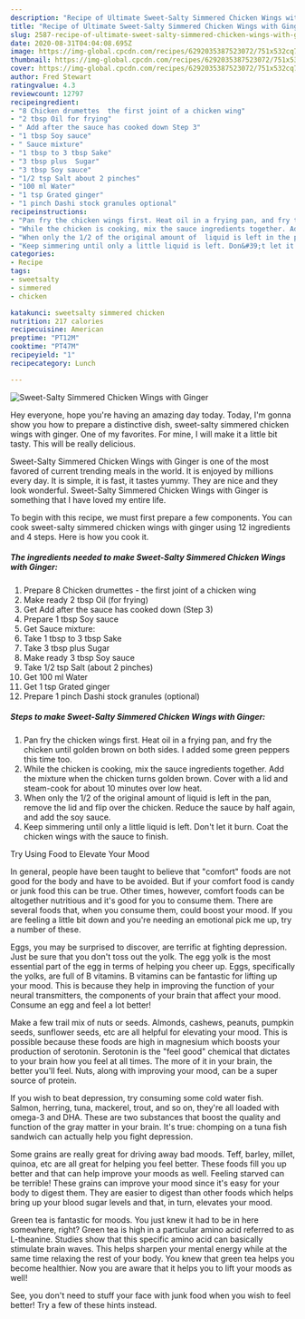 ```yaml
---
description: "Recipe of Ultimate Sweet-Salty Simmered Chicken Wings with Ginger"
title: "Recipe of Ultimate Sweet-Salty Simmered Chicken Wings with Ginger"
slug: 2587-recipe-of-ultimate-sweet-salty-simmered-chicken-wings-with-ginger
date: 2020-08-31T04:04:08.695Z
image: https://img-global.cpcdn.com/recipes/6292035387523072/751x532cq70/sweet-salty-simmered-chicken-wings-with-ginger-recipe-main-photo.jpg
thumbnail: https://img-global.cpcdn.com/recipes/6292035387523072/751x532cq70/sweet-salty-simmered-chicken-wings-with-ginger-recipe-main-photo.jpg
cover: https://img-global.cpcdn.com/recipes/6292035387523072/751x532cq70/sweet-salty-simmered-chicken-wings-with-ginger-recipe-main-photo.jpg
author: Fred Stewart
ratingvalue: 4.3
reviewcount: 12797
recipeingredient:
- "8 Chicken drumettes  the first joint of a chicken wing"
- "2 tbsp Oil for frying"
- " Add after the sauce has cooked down Step 3"
- "1 tbsp Soy sauce"
- " Sauce mixture"
- "1 tbsp to 3 tbsp Sake"
- "3 tbsp plus  Sugar"
- "3 tbsp Soy sauce"
- "1/2 tsp Salt about 2 pinches"
- "100 ml Water"
- "1 tsp Grated ginger"
- "1 pinch Dashi stock granules optional"
recipeinstructions:
- "Pan fry the chicken wings first. Heat oil in a frying pan, and fry the chicken until golden brown on both sides. I added some green peppers this time too."
- "While the chicken is cooking, mix the sauce ingredients together. Add the mixture when the chicken turns golden brown. Cover with a lid and steam-cook for about 10 minutes over low heat."
- "When only the 1/2 of the original amount of  liquid is left in the pan, remove the lid and flip over the chicken. Reduce the sauce by half again, and add the soy sauce."
- "Keep simmering until only a little liquid is left. Don&#39;t let it burn. Coat the chicken wings with the sauce to finish."
categories:
- Recipe
tags:
- sweetsalty
- simmered
- chicken

katakunci: sweetsalty simmered chicken 
nutrition: 217 calories
recipecuisine: American
preptime: "PT12M"
cooktime: "PT47M"
recipeyield: "1"
recipecategory: Lunch

---
```



![Sweet-Salty Simmered Chicken Wings with Ginger](https://img-global.cpcdn.com/recipes/6292035387523072/751x532cq70/sweet-salty-simmered-chicken-wings-with-ginger-recipe-main-photo.jpg)

Hey everyone, hope you're having an amazing day today. Today, I'm gonna show you how to prepare a distinctive dish, sweet-salty simmered chicken wings with ginger. One of my favorites. For mine, I will make it a little bit tasty. This will be really delicious.



Sweet-Salty Simmered Chicken Wings with Ginger is one of the most favored of current trending meals in the world. It is enjoyed by millions every day. It is simple, it is fast, it tastes yummy. They are nice and they look wonderful. Sweet-Salty Simmered Chicken Wings with Ginger is something that I have loved my entire life.


To begin with this recipe, we must first prepare a few components. You can cook sweet-salty simmered chicken wings with ginger using 12 ingredients and 4 steps. Here is how you cook it.

<!--inarticleads1-->

##### The ingredients needed to make Sweet-Salty Simmered Chicken Wings with Ginger:

1. Prepare 8 Chicken drumettes - the first joint of a chicken wing
1. Make ready 2 tbsp Oil (for frying)
1. Get  Add after the sauce has cooked down (Step 3)
1. Prepare 1 tbsp Soy sauce
1. Get  Sauce mixture:
1. Take 1 tbsp to 3 tbsp Sake
1. Take 3 tbsp plus  Sugar
1. Make ready 3 tbsp Soy sauce
1. Take 1/2 tsp Salt (about 2 pinches)
1. Get 100 ml Water
1. Get 1 tsp Grated ginger
1. Prepare 1 pinch Dashi stock granules (optional)




<!--inarticleads2-->

##### Steps to make Sweet-Salty Simmered Chicken Wings with Ginger:

1. Pan fry the chicken wings first. Heat oil in a frying pan, and fry the chicken until golden brown on both sides. I added some green peppers this time too.
1. While the chicken is cooking, mix the sauce ingredients together. Add the mixture when the chicken turns golden brown. Cover with a lid and steam-cook for about 10 minutes over low heat.
1. When only the 1/2 of the original amount of  liquid is left in the pan, remove the lid and flip over the chicken. Reduce the sauce by half again, and add the soy sauce.
1. Keep simmering until only a little liquid is left. Don&#39;t let it burn. Coat the chicken wings with the sauce to finish.




Try Using Food to Elevate Your Mood


In general, people have been taught to believe that "comfort" foods are not good for the body and have to be avoided. But if your comfort food is candy or junk food this can be true. Other times, however, comfort foods can be altogether nutritious and it's good for you to consume them. There are several foods that, when you consume them, could boost your mood. If you are feeling a little bit down and you're needing an emotional pick me up, try a number of these.

Eggs, you may be surprised to discover, are terrific at fighting depression. Just be sure that you don't toss out the yolk. The egg yolk is the most essential part of the egg in terms of helping you cheer up. Eggs, specifically the yolks, are full of B vitamins. B vitamins can be fantastic for lifting up your mood. This is because they help in improving the function of your neural transmitters, the components of your brain that affect your mood. Consume an egg and feel a lot better!

Make a few trail mix of nuts or seeds. Almonds, cashews, peanuts, pumpkin seeds, sunflower seeds, etc are all helpful for elevating your mood. This is possible because these foods are high in magnesium which boosts your production of serotonin. Serotonin is the "feel good" chemical that dictates to your brain how you feel at all times. The more of it in your brain, the better you'll feel. Nuts, along with improving your mood, can be a super source of protein.

If you wish to beat depression, try consuming some cold water fish. Salmon, herring, tuna, mackerel, trout, and so on, they're all loaded with omega-3 and DHA. These are two substances that boost the quality and function of the gray matter in your brain. It's true: chomping on a tuna fish sandwich can actually help you fight depression. 

Some grains are really great for driving away bad moods. Teff, barley, millet, quinoa, etc are all great for helping you feel better. These foods fill you up better and that can help improve your moods as well. Feeling starved can be terrible! These grains can improve your mood since it's easy for your body to digest them. They are easier to digest than other foods which helps bring up your blood sugar levels and that, in turn, elevates your mood.

Green tea is fantastic for moods. You just knew it had to be in here somewhere, right? Green tea is high in a particular amino acid referred to as L-theanine. Studies show that this specific amino acid can basically stimulate brain waves. This helps sharpen your mental energy while at the same time relaxing the rest of your body. You knew that green tea helps you become healthier. Now you are aware that it helps you to lift your moods as well!

See, you don't need to stuff your face with junk food when you wish to feel better! Try  a few  of  these  hints  instead.

